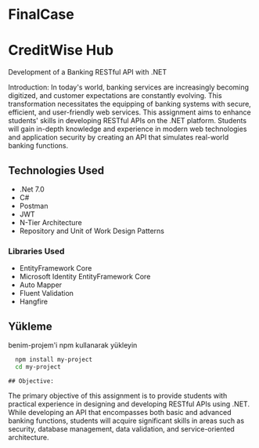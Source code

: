 # FinalCase


# CreditWise Hub 

Development of a Banking RESTful API with .NET

Introduction:
In today's world, banking services are increasingly becoming digitized, and customer expectations are constantly evolving. This transformation necessitates the equipping of banking systems with secure, efficient, and user-friendly web services. This assignment aims to enhance students' skills in developing RESTful APIs on the .NET platform.
Students will gain in-depth knowledge and experience in modern web technologies and application security by creating an API that simulates real-world banking functions.


## Technologies Used
 - .Net 7.0
 - C#
 - Postman
 - JWT
 - N-Tier Architecture
 - Repository and Unit of Work Design Patterns
 ### Libraries Used
 - EntityFramework Core
 - Microsoft Identity EntityFramework Core
 - Auto Mapper
 - Fluent Validation
 - Hangfire


  ## Yükleme 

benim-projem'i npm kullanarak yükleyin

```bash 
  npm install my-project
  cd my-project
```
    ## Objective:
The primary objective of this assignment is to provide students with practical experience in designing and developing RESTful APIs using .NET. While developing an API that encompasses both basic and advanced banking functions, students will acquire significant skills in areas such as security, database management, data validation, and service-oriented architecture.
